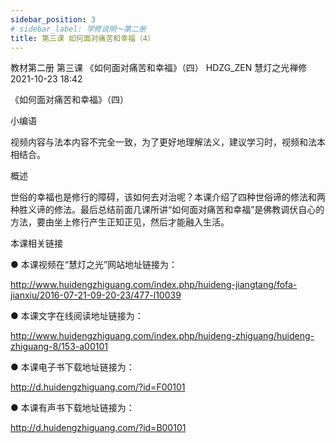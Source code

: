 ```yaml
---
sidebar_position: 3
# sidebar_label: 学修说明～第二册
title: 第三课 如何面对痛苦和幸福（4）
---
```

教材第二册 第三课 《如何面对痛苦和幸福》（四）
HDZG_ZEN 慧灯之光禅修 2021-10-23 18:42



《如何面对痛苦和幸福》（四）

 小编语 


视频内容与法本内容不完全一致，为了更好地理解法义，建议学习时，视频和法本相结合。


概述


世俗的幸福也是修行的障碍，该如何去对治呢？本课介绍了四种世俗谛的修法和两种胜义谛的修法。最后总结前面几课所讲“如何面对痛苦和幸福”是佛教调伏自心的方法，要由坐上修行产生正知正见，然后才能融入生活。








 本课相关链接 

●  本课视频在“慧灯之光”网站地址链接为：

http://www.huidengzhiguang.com/index.php/huideng-jiangtang/fofa-jianxiu/2016-07-21-09-20-23/477-l10039



●  本课文字在线阅读地址链接为：

http://www.huidengzhiguang.com/index.php/huideng-zhiguang/huideng-zhiguang-8/153-a00101



●  本课电子书下载地址链接为：

http://d.huidengzhiguang.com/?id=F00101



●  本课有声书下载地址链接为：

http://d.huidengzhiguang.com/?id=B00101










